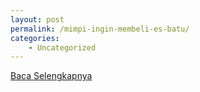 ```yaml
---
layout: post
permalink: /mimpi-ingin-membeli-es-batu/
categories:
    - Uncategorized
---
```


[Baca Selengkapnya](/03)